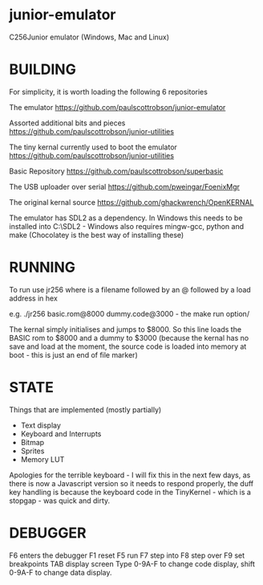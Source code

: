 # junior-emulator

C256Junior emulator (Windows, Mac and Linux)

BUILDING
========

For simplicity, it is worth loading the following 6 repositories

The emulator
https://github.com/paulscottrobson/junior-emulator

Assorted additional bits and pieces
https://github.com/paulscottrobson/junior-utilities

The tiny kernal currently used to boot the emulator
https://github.com/paulscottrobson/junior-utilities

Basic Repository
https://github.com/paulscottrobson/superbasic

The USB uploader over serial
https://github.com/pweingar/FoenixMgr

The original kernal source
https://github.com/ghackwrench/OpenKERNAL

The emulator has SDL2 as a dependency. In Windows this needs to be installed into C:\SDL2 - Windows also requires mingw-gcc, python and make
(Chocolatey is the best way of installing these)

RUNNING
=======

To run use jr256 <file> <file> <file> where <file> is a filename followed by an @ followed by a load address in hex

e.g. ./jr256 basic.rom@8000	dummy.code@3000 - the make run option/

The kernal simply initialises and jumps to $8000. So this line loads the BASIC rom to $8000 and a dummy to $3000 (because the kernal has
no save and load at the moment, the source code is loaded into memory at boot - this is just an end of file marker)

STATE
=====

Things that are implemented (mostly partially)

- Text display
- Keyboard and Interrupts
- Bitmap
- Sprites
- Memory LUT

Apologies for the terrible keyboard - I will fix this in the next few days, as there is now a Javascript version so it needs to respond properly,
the duff key handling is because the keyboard code in the TinyKernel - which is a stopgap - was quick and dirty.

DEBUGGER
========

F6 enters the debugger
F1 reset
F5 run
F7 step into
F8 step over
F9 set breakpoints
TAB display screen
Type 0-9A-F to change code display, shift 0-9A-F to change data display.
